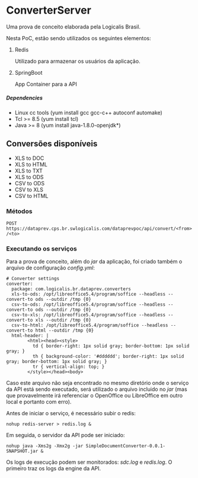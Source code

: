 # ConverterServer

Uma prova de conceito elaborada pela Logicalis Brasil.

Nesta PoC, estão sendo utilizados os seguintes elementos:

1. Redis

   Utilizado para armazenar os usuários da aplicação.
      
2. SpringBoot

   App Container para a API


##### Dependencies
* Linux cc tools (yum install gcc gcc-c++ autoconf automake)
* Tcl >= 8.5 (yum install tcl)
* Java >= 8 (yum install java-1.8.0-openjdk*)


## Conversões disponíveis

* XLS to DOC
* XLS to HTML
* XLS to TXT
* XLS to ODS
* CSV to ODS
* CSV to XLS
* CSV to HTML

### Métodos

``POST https://dataprev.cps.br.swlogicalis.com/dataprevpoc/api/convert/<from>/<to>``

### Executando os serviços

Para a prova de conceito, além do _jar_ da aplicação, foi criado também o arquivo de configuração _config.yml_:


    # Converter settings
    converter:
      package: com.logicalis.br.dataprev.converters
      xls-to-ods: /opt/libreoffice5.4/program/soffice --headless --convert-to ods --outdir /tmp {0}
      csv-to-ods: /opt/libreoffice5.4/program/soffice --headless --convert-to ods --outdir /tmp {0}
      csv-to-xls: /opt/libreoffice5.4/program/soffice --headless --convert-to xls --outdir /tmp {0}
      csv-to-html: /opt/libreoffice5.4/program/soffice --headless --convert-to html --outdir /tmp {0}
      html-header: |
            <html><head><style>
              td { border-right: 1px solid gray; border-bottom: 1px solid gray; }
              th { background-color: '#dddddd'; border-right: 1px solid gray; border-bottom: 1px solid gray; }
              tr { vertical-align: top; }
            </style></head><body>


Caso este arquivo não seja encontrado no mesmo diretório onde o serviço da API está sendo executado, será utilizado o arquivo incluido no _jar_ (mas que provavelmente irá referenciar o OpenOffice ou LibreOffice em outro local e portanto com erro).

Antes de iniciar o serviço, é necessário subir o redis:

    nohup redis-server > redis.log &
    
Em seguida, o servidor da API pode ser iniciado:

    nohup java -Xms2g -Xmx2g -jar SimpleDocumentConverter-0.0.1-SNAPSHOT.jar &
    
Os logs de execução podem ser monitorados: _sdc.log_ e _redis.log_. O primeiro traz os logs da engine da API.
